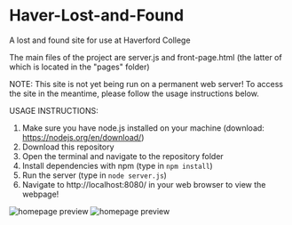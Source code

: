 # Haver-Lost-and-Found
A lost and found site for use at Haverford College

The main files of the project are server.js and front-page.html (the latter of which is located in the "pages" folder)

NOTE: This site is not yet being run on a permanent web server! To access the site in the meantime, please follow the usage instructions below.


USAGE INSTRUCTIONS:
1) Make sure you have node.js installed on your machine (download: https://nodejs.org/en/download/)
2) Download this repository
3) Open the terminal and navigate to the repository folder
4) Install dependencies with npm (type in `npm install`)
5) Run the server (type in `node server.js`)
6) Navigate to http://localhost:8080/ in your web browser to view the webpage!


![homepage preview](homepage.jpg?raw=true "Homepage")
![homepage preview](https://raw.githubusercontent.com/pthiel157/Haver-Lost-and-Found/master/homepage.png)
